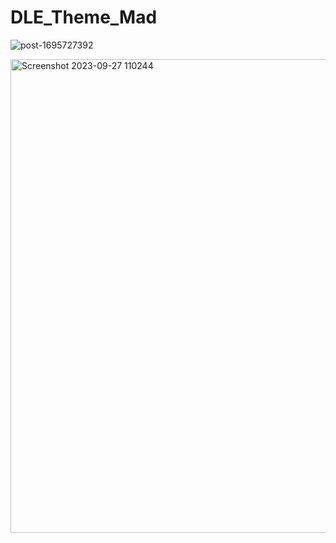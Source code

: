 # DLE_Theme_Mad

![post-1695727392](https://github.com/madromas/DLE_Theme_Mad/assets/64708726/add22fc0-5fa0-4501-ab6d-e03efb41ad23)

<img width="758" alt="Screenshot 2023-09-27 110244" src="https://github.com/madromas/DLE_Theme_Mad/assets/64708726/d252d037-1434-4f21-b675-4f1f51002d34">


